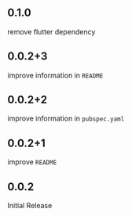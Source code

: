 ## 0.1.0

remove flutter dependency

## 0.0.2+3

improve information in `README`

## 0.0.2+2

improve information in `pubspec.yaml`

## 0.0.2+1

improve `README`

## 0.0.2

Initial Release

